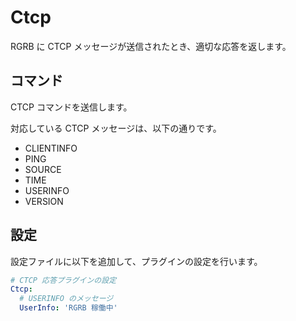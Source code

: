 Ctcp
========

RGRB に CTCP メッセージが送信されたとき、適切な応答を返します。

コマンド
--------

CTCP コマンドを送信します。

対応している CTCP メッセージは、以下の通りです。

* CLIENTINFO
* PING
* SOURCE
* TIME
* USERINFO
* VERSION

設定
----

設定ファイルに以下を追加して、プラグインの設定を行います。

```yaml
# CTCP 応答プラグインの設定
Ctcp:
  # USERINFO のメッセージ
  UserInfo: 'RGRB 稼働中'
```
